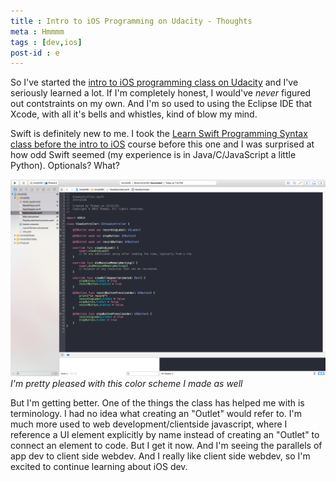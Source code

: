 ```yaml
---
title : Intro to iOS Programming on Udacity - Thoughts
meta : Hmmmm
tags : [dev,ios]
post-id : e
---
```


So I've started the [intro to iOS programming class on Udacity](https://www.udacity.com/course/intro-to-ios-app-development-with-swift--ud585) and I've seriously learned a lot. If I'm completely honest, I would've _never_ figured out contstraints on my own. And I'm so used to using the Eclipse IDE that Xcode, with all it's bells and whistles, kind of blow my mind. 

Swift is definitely new to me. I took the [Learn Swift Programming Syntax class before the intro to iOS](https://www.udacity.com/course/learn-swift-programming-syntax--ud902) course before this one and I was surprised at how odd Swift seemed (my experience is in Java/C/JavaScript a little Python). Optionals? What? 

![Also, I created a color scheme that I'm pretty proud of](/assets/Intro2iOS.png)
_I'm pretty pleased with this color scheme I made as well_

But I'm getting better. One of the things the class has helped me with is terminology. I had no idea what creating an "Outlet" would refer to. I'm much more used to web development/clientside javascript, where I reference a UI element explicitly by name instead of creating an "Outlet" to connect an element to code. But I get it now. And I'm seeing the parallels of app dev to client side webdev. And I really like client side webdev, so I'm excited to continue learning about iOS dev.


